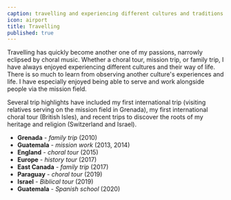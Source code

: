 ```yaml
---
caption: travelling and experiencing different cultures and traditions
icon: airport
title: Travelling
published: true
---
```


Travelling has quickly become another one of my passions, narrowly eclipsed by choral music. Whether a choral tour, mission trip, or family trip, I have always enjoyed experiencing different cultures and their way of life. There is so much to learn from observing another culture's experiences and life. I have especially enjoyed being able to serve and work alongside people via the mission field.

Several trip highlights have included my first international trip (visiting relatives serving on the mission field in Grenada), my first international choral tour (British Isles), and recent trips to discover the roots of my heritage and religion (Switzerland and Israel).

- **Grenada** - _family trip_ (2010)
- **Guatemala** - _mission work_ (2013, 2014)
- **England** - _choral tour_ (2015)
- **Europe** - _history tour_ (2017)
- **East Canada** - _family trip_ (2017)
- **Paraguay** - _choral tour_ (2019)
- **Israel** - _Biblical tour_ (2019)
- **Guatemala** - _Spanish school_ (2020)
